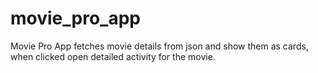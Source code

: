 # movie_pro_app
Movie Pro App fetches movie details from json and show them as cards, when clicked open detailed activity for the movie.
